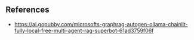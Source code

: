 

## References

- https://ai.gopubby.com/microsofts-graphrag-autogen-ollama-chainlit-fully-local-free-multi-agent-rag-superbot-61ad3759f06f